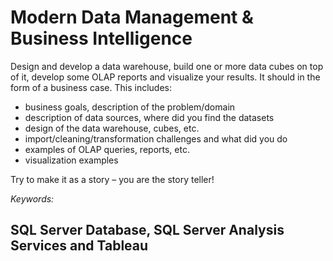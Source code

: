 # Modern Data Management & Business Intelligence

Design and develop a data warehouse, build one or more data cubes on top of it, develop some OLAP reports and visualize your results. It should in the form of a business case. This includes:
- business goals, description of the problem/domain
- description of data sources, where did you find the datasets
- design of the data warehouse, cubes, etc.
- import/cleaning/transformation challenges and what did you do
- examples of OLAP queries, reports, etc.
- visualization examples

Try to make it as a story – you are the story teller!

*Keywords:*
## SQL Server Database, SQL Server Analysis Services and Tableau
